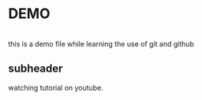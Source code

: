 # DEMO
<br>
this is a demo file while learning the use of git and github

## subheader
watching tutorial on youtube.